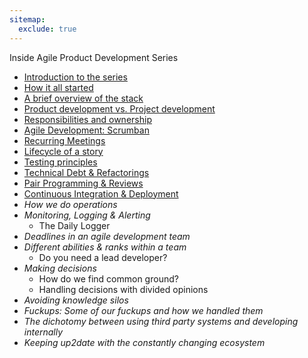 ```yaml
---
sitemap:
  exclude: true
---
```


Inside Agile Product Development Series

- [Introduction to the series](/inside-agile-product-development-series/)
- [How it all started](./01-how-it-all-started/)
- [A brief overview of the stack](./02-brief-overview-stack/)
- [Product development vs. Project development](./03-product-development-vs-project-development/)
- [Responsibilities and ownership](./04-responsibilities-ownership/)
- [Agile Development: Scrumban](./05-agile-development-scrumban/)
- [Recurring Meetings](./06-recurring-meetings/)
- [Lifecycle of a story](./07-lifecycle-of-a-story/)
- [Testing principles](./08-testing-principles/)
- [Technical Debt & Refactorings](./09-technical-debt-refactoring/)
- [Pair Programming & Reviews](./10-pair-programming-reviews/)
- [Continuous Integration & Deployment](./11-continuous-integration-deployment/)
- _How we do operations_
- _Monitoring, Logging & Alerting_
  - The Daily Logger
- _Deadlines in an agile development team_
- _Different abilities & ranks within a team_
  - Do you need a lead developer?
- _Making decisions_
  - How do we find common ground?
  - Handling decisions with divided opinions
- _Avoiding knowledge silos_
- _Fuckups: Some of our fuckups and how we handled them_
- _The dichotomy between using third party systems and developing internally_
- _Keeping up2date with the constantly changing ecosystem_
